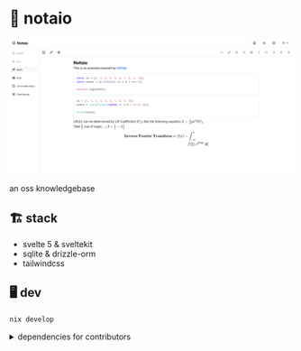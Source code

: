 # 📓 notaio

![scrot](./scrot.png)

an oss knowledgebase

## 🏗️ stack

- svelte 5 & sveltekit
- sqlite & drizzle-orm
- tailwindcss

## 🖥️ dev

```sh
nix develop
```

<details>
  <summary>dependencies for contributors</summary>
  
  ```sh
  cargo install --locked koji
  ```

</details>
